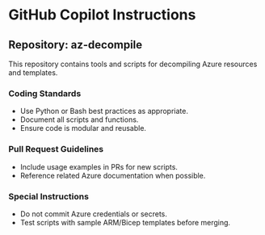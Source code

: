 # GitHub Copilot Instructions

## Repository: az-decompile

This repository contains tools and scripts for decompiling Azure resources and templates.

### Coding Standards

- Use Python or Bash best practices as appropriate.
- Document all scripts and functions.
- Ensure code is modular and reusable.

### Pull Request Guidelines

- Include usage examples in PRs for new scripts.
- Reference related Azure documentation when possible.

### Special Instructions

- Do not commit Azure credentials or secrets.
- Test scripts with sample ARM/Bicep templates before merging.
